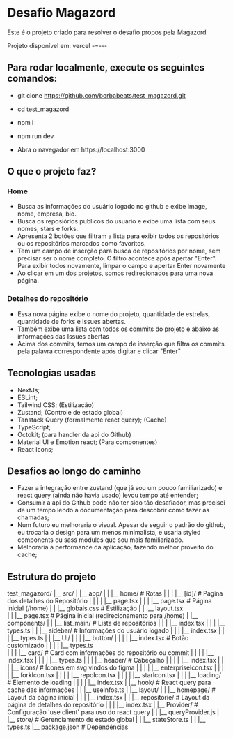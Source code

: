# Desafio Magazord

Este é o projeto criado para resolver o desafio propos pela Magazord

Projeto disponível em: vercel -=---

## Para rodar localmente, execute os seguintes comandos:

 - git clone https://github.com/borbabeats/test_magazord.git

 - cd test_magazord

 - npm i

 - npm run dev

 - Abra o navegador em https://localhost:3000


## O que o projeto faz?

  ### Home
  - Busca as informações do usuário logado no github e exibe image, nome, empresa, bio.
  - Busca os reposiórios publicos do usuário e exibe uma lista com seus nomes, stars e forks.
  - Apresenta 2 botões que filtram a lista para exibir todos os repositórios ou os repositórios marcados como favoritos.
  - Tem um campo de inserção para busca de repositórios por nome, sem precisar ser o nome completo. O filtro acontece após apertar "Enter". Para exibir todos novamente,  limpar o  campo e apertar Enter novamente
  - Ao clicar em um dos projetos, somos redirecionados para uma nova página.

  ### Detalhes do repositório 
  - Essa nova página exibe o nome do projeto, quantidade de estrelas, quantidade de forks e Issues abertas.
  - Também exibe uma lista com todos os commits do projeto e abaixo as informações das Issues abertas
  - Acima dos commits, temos um campo de inserção que filtra os commits pela palavra correspondente após digitar e clicar "Enter"

## Tecnologias usadas

  - NextJs;
  - ESLint;
  - Tailwind CSS; (Estilização)
  - Zustand; (Controle de estado global)
  - Tanstack Query (formalmente react query); (Cache)
  - TypeScript;
  - Octokit; (para handler da api do Github)
  - Material UI e Emotion react; (Para componentes)
  - React Icons;

## Desafios ao longo do caminho

  - Fazer a integração entre zustand (que já sou um pouco familiarizado) e react query (ainda não havia usado) levou tempo até entender;
  - Consumir a api do Github pode não ter sido tão desafiador, mas precisei de um tempo lendo a documentação para descobrir como fazer as chamadas;
  - Num futuro eu melhoraria o visual. 
    Apesar de seguir o padrão do github, eu trocaria o design para um menos minimalista, e usaria styled components ou sass modules que sou mais familiarizado.
  - Melhoraria a performance da aplicação, fazendo melhor proveito do cache;

## Estrutura do projeto

test_magazord/
|__ src/
|   |__ app/
|   |   |__ home/                       # Rotas
|   |   |   |__ [id]/                   # Pagina dos detalhes do Repositório
|   |   |   |   |__ page.tsx
|   |   |   |__ page.tsx                # Página inicial (/home)
|   |   |__ globals.css                 # Estilização
|   |   |__ layout.tsx        
|   |   |__ page.tsx                    # Página inicial (redirecionamento para /home)
|   |__ components/
|   |   |__ list_main/                  # Lista de repositórios
|   |   |   |__ index.tsx
|   |   |   |__ types.ts
|   |   |__ sidebar/                    # Informações do usuário logado
|   |   |   |__ index.tsx
|   |   |   |__ types.ts
|   |   |__ UI/ 
|   |   |   |__ button/
|   |   |   |   |__ index.tsx            # Botão customizado
|   |   |   |   |__ types.ts                        
|   |   |   |__ card/                    # Card com informações do repositório ou commit
|   |   |   |   |__ index.tsx
|   |   |   |   |__ types.ts
|   |   |   |__ header/                  # Cabeçalho
|   |   |   |   |__ index.tsx
|   |   |   |__ icons/                   # Ícones em svg vindos do figma
|   |   |   |   |__ enterpriseIcon.tsx
|   |   |   |   |__ forkIcon.tsx
|   |   |   |   |__ repoIcon.tsx
|   |   |   |   |__ starIcon.tsx
|   |   |   |__ loading/                  # Elemento de loading
|   |   |   |   |__ index.tsx
|   |__ hook/                             # React query para cache das informações
|   |   |__ useInfos.ts
|   |__ layout/
|   |   |__ homepage/                     # Layout da página inicial
|   |   |   |__ index.tsx
|   |   |__ repositorie/                  # Layout da página de detalhes do repositório
|   |   |   |__ index.tsx
|   |__ Provider/                         # Configuração 'use client' para uso do react query
|   |   |__ queryProvider.js
|   |__ store/                            # Gerenciamento de estado global
|   |   |__ stateStore.ts
|   |   |__ types.ts
|__ package.json                          # Dependências


